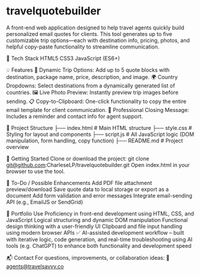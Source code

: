 # travelquotebuilder
A front-end web application designed to help travel agents quickly build personalized email quotes for clients. This tool generates up to five customizable trip options—each with destination info, pricing, photos, and helpful copy-paste functionality to streamline communication.

🧰 Tech Stack
HTML5
CSS3
JavaScript (ES6+) 

💡 Features
🧳 Dynamic Trip Options: Add up to 5 quote blocks with destination, package name, price, description, and image.
🌍 Country Dropdowns: Select destinations from a dynamically generated list of countries.
🖼️ Live Photo Preview: Instantly preview trip images before sending.
📋 Copy-to-Clipboard: One-click functionality to copy the entire email template for client communication.
💬 Professional Closing Message: Includes a reminder and contact info for agent support.

📁 Project Structure
├── index.html         # Main HTML structure
├── style.css          # Styling for layout and components
├── script.js          # All JavaScript logic (DOM manipulation, form handling, copy function)
├── README.md          # Project overview

🚀 Getting Started
Clone or download the project:
git clone git@github.com:CharleseLP/travelquotebuilder.git
Open index.html in your browser to use the tool.

🔄 To-Do / Possible Enhancements
 Add PDF file attachment preview/download
 Save quote data to local storage or export as a document
 Add form validation and error messages
 Integrate email-sending API (e.g., EmailJS or SendGrid)

📌 Portfolio Use
Proficiency in front-end development using HTML, CSS, and JavaScript
Logical structuring and dynamic DOM manipulation
Functional design thinking with a user-friendly UI
Clipboard and file input handling using modern browser APIs
✅ AI-assisted development workflow – built with iterative logic, code generation, and real-time troubleshooting using AI tools (e.g. ChatGPT) to enhance both functionality and development speed

📬 Contact
For questions, improvements, or collaboration ideas: 📧 agents@travelsavvy.co
